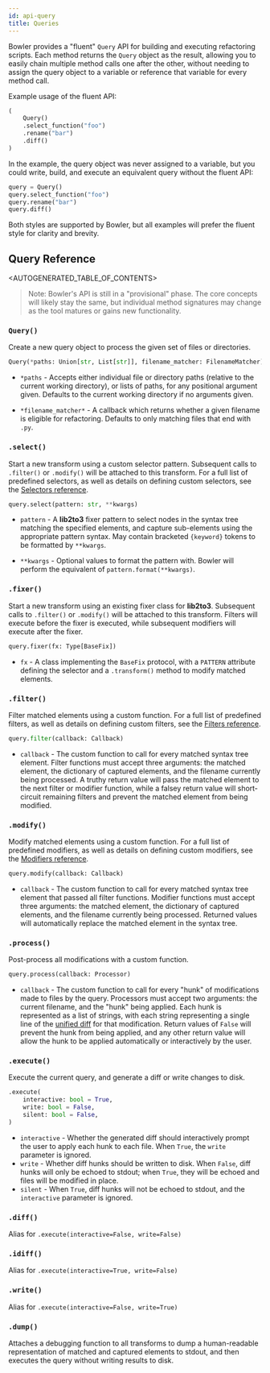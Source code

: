 ```yaml
---
id: api-query
title: Queries
---
```


Bowler provides a "fluent" `Query` API for building and executing refactoring scripts.
Each method returns the `Query` object as the result, allowing you to easily chain
multiple method calls one after the other, without needing to assign the query object
to a variable or reference that variable for every method call.

Example usage of the fluent API:

```python
(
    Query()
    .select_function("foo")
    .rename("bar")
    .diff()
)
```

In the example, the query object was never assigned to a variable, but you could write,
build, and execute an equivalent query without the fluent API:

```python
query = Query()
query.select_function("foo")
query.rename("bar")
query.diff()
```

Both styles are supported by Bowler, but all examples will prefer the fluent style for
clarity and brevity.

## Query Reference

<AUTOGENERATED_TABLE_OF_CONTENTS>

> Note: Bowler's API is still in a "provisional" phase.  The core concepts will likely
> stay the same, but individual method signatures may change as the tool matures or
> gains new functionality.

### `Query()`

Create a new query object to process the given set of files or directories.

```python
Query(*paths: Union[str, List[str]], filename_matcher: FilenameMatcher)
```

* `*paths` - Accepts either individual file or directory paths (relative to the current
  working directory), or lists of paths, for any positional argument given.
  Defaults to the current working directory if no arguments given.

* `*filename_matcher*` - A callback which returns whether a given filename is
  eligible for refactoring.  Defaults to only matching files that end with
  `.py`.


### `.select()`

Start a new transform using a custom selector pattern.
Subsequent calls to `.filter()` or `.modify()` will be attached to this transform.
For a full list of predefined selectors, as well as details on defining custom
selectors, see the [Selectors reference](/docs/api-selectors).

```python
query.select(pattern: str, **kwargs)
```

* `pattern` - A **lib2to3** fixer pattern to select nodes in the syntax tree matching
  the specified elements, and capture sub-elements using the appropriate pattern syntax.
  May contain bracketed `{keyword}` tokens to be formatted by `**kwargs`.

* `**kwargs` - Optional values to format the pattern with.  Bowler will perform the
  equivalent of `pattern.format(**kwargs)`.

### `.fixer()`

Start a new transform using an existing fixer class for **lib2to3**.
Subsequent calls to `.filter()` or `.modify()` will be attached to this transform.
Filters will execute before the fixer is executed, while subsequent modifiers will
execute after the fixer.

```python
query.fixer(fx: Type[BaseFix])
```

* `fx` - A class implementing the `BaseFix` protocol, with a `PATTERN` attribute
  defining the selector and a `.transform()` method to modify matched elements.

### `.filter()`

Filter matched elements using a custom function.
For a full list of predefined filters, as well as details on defining custom
filters, see the [Filters reference](/docs/api-filters).

```python
query.filter(callback: Callback)
```

* `callback` - The custom function to call for every matched syntax tree element.
  Filter functions must accept three arguments: the matched element, the dictionary of
  captured elements, and the filename currently being processed.  A truthy return value
  will pass the matched element to the next filter or modifier function, while a falsey
  return value will short-circuit remaining filters and prevent the matched element
  from being modified.

### `.modify()`

Modify matched elements using a custom function.
For a full list of predefined modifiers, as well as details on defining custom
modifiers, see the [Modifiers reference](/docs/api-modifiers).

```python
query.modify(callback: Callback)
```

* `callback` - The custom function to call for every matched syntax tree element that
  passed all filter functions.  Modifier functions must accept three arguments: the
  matched element, the dictionary of captured elements, and the filename currently
  being processed.  Returned values will automatically replace the matched element
  in the syntax tree.

### `.process()`

Post-process all modifications with a custom function.

```python
query.process(callback: Processor)
```

* `callback` - The custom function to call for every "hunk" of modifications made to
  files by the query.  Processors must accept two arguments: the current filename, and
  the "hunk" being applied.  Each hunk is represented as a list of strings, with each
  string representing a single line of the [unified diff][] for that modification.
  Return values of `False` will prevent the hunk from being applied, and any other
  return value will allow the hunk to be applied automatically or interactively by
  the user.

### `.execute()`

Execute the current query, and generate a diff or write changes to disk.

```python
.execute(
    interactive: bool = True,
    write: bool = False,
    silent: bool = False,
)
```

* `interactive` - Whether the generated diff should interactively prompt the user to
  apply each hunk to each file.  When `True`, the `write` parameter is ignored.
* `write` - Whether diff hunks should be written to disk.  When `False`, diff hunks
  will only be echoed to stdout; when `True`, they will be echoed and files will be
  modified in place.
* `silent` - When `True`, diff hunks will not be echoed to stdout, and the `interactive`
  parameter is ignored.

### `.diff()`

Alias for `.execute(interactive=False, write=False)`

### `.idiff()`

Alias for `.execute(interactive=True, write=False)`

### `.write()`

Alias for `.execute(interactive=False, write=True)`

### `.dump()`

Attaches a debugging function to all transforms to dump a human-readable representation
of matched and captured elements to stdout, and then executes the query without
writing results to disk.


[unified diff]: https://en.wikipedia.org/wiki/Diff#Unified_format
